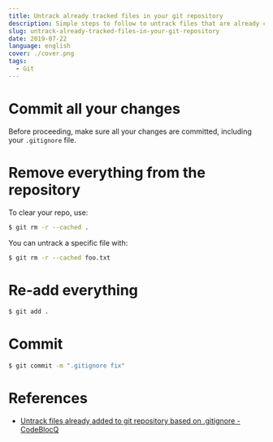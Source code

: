 ```yaml
---
title: Untrack already tracked files in your git repository
description: Simple steps to follow to untrack files that are already committed to your remote git repository.
slug: untrack-already-tracked-files-in-your-git-repository
date: 2019-07-22
language: english
cover: ./cover.png
tags: 
  - Git
---
```

# Commit all your changes
Before proceeding, make sure all your changes are committed, including your `.gitignore` file.

# Remove everything from the repository

To clear your repo, use:

```bash
$ git rm -r --cached .
```

You can untrack a specific file with:

```bash
$ git rm -r --cached foo.txt 
```

#  Re-add everything

```bash
$ git add .
```

# Commit

```bash
$ git commit -m ".gitignore fix"
```

# References
- [Untrack files already added to git repository based on .gitignore - CodeBlocQ](http://www.codeblocq.com/2016/01/Untrack-files-already-added-to-git-repository-based-on-gitignore/)
